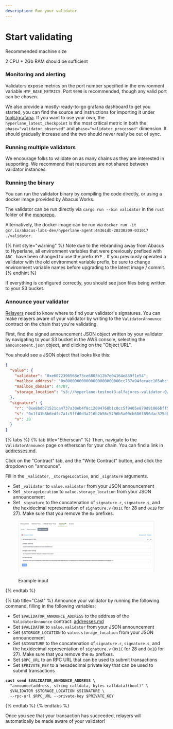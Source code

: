 ```yaml
---
description: Run your validator
---
```


# Start validating

Recommended machine size

2 CPU + 2Gb RAM should be sufficient

### Monitoring and alerting

Validators expose metrics on the port number specified in the environment variable `HYP_BASE_METRICS`. Port `9090` is recommended, though any valid port can be chosen.

We also provide a mostly-ready-to-go grafana dashboard to get you started, you can find the source and instructions for importing it under [tools/grafana](https://github.com/hyperlane-xyz/hyperlane-monorepo/tree/main/tools/grafana). If you want to use your own, the `hyperlane_latest_checkpoint` is the most critical metric in both the `phase="validator_observed"` and `phase="validator_processed"` dimension. It should gradually increase and the two should never really be out of sync.

### Running multiple validators

We encourage folks to validate on as many chains as they are interested in supporting. We recommend that resources are not shared between validator instances.&#x20;

### Running the binary

You can run the validator binary by compiling the code directly, or using a docker image provided by Abacus Works.

The validator can be run directly via  `cargo run --bin validator` in the `rust` folder of the [monorepo](https://github.com/hyperlane-xyz/hyperlane-monorepo).

Alternatively, the docker image can be run via `docker run -it gcr.io/abacus-labs-dev/hyperlane-agent:44361db-20230209-031017 ./validator`.

{% hint style="warning" %}
Note due to the rebranding away from Abacus to Hyperlane, all environment variables that were previously prefixed with `ABC_` have been changed to use the prefix `HYP_`. If you previously operated a validator with the old environment variable prefix, be sure to change environment variable names before upgrading to the latest image / commit.
{% endhint %}

If everything is configured correctly, you should see json files being written to your S3 bucket.

### Announce your validator

[Relayers](../../protocol/agents/relayer.md) need to know where to find your validator's signatures. You can make relayers aware of your validator by writing to the `ValidatorAnnounce` contract on the chain that you're validating.

First, find the signed announcement JSON object written by your validator by navigating to your S3 bucket in the AWS console, selecting the `announcement.json` object, and clicking on the "Object URL".

You should see a JSON object that looks like this:

```json
{
  "value": {
    "validator": "0xe6072396568e73ce6803b12b7e04164e839f1e54",
    "mailbox_address": "0x000000000000000000000000cc737a94fecaec165abcf12ded095bb13f037685",
    "mailbox_domain": 44787,
    "storage_location": "s3://hyperlane-testnet3-alfajores-validator-0/us-east-1"
  },
  "signature": {
    "r": "0xe8bdb71521ca4737a30eb4f8c12094768b1c0cc5f9405e879d91066bff5cf02c",
    "s": "0x1f41b8b6edfc7a1c5ffd0d3a216b2b56c5796b5a00cb686f896dac325d8cfa61",
    "v": 28
  }
}
```



{% tabs %}
{% tab title="Etherscan" %}
Then, navigate to the `ValidatorAnnounce` page on etherscan for your chain. You can find a link in [addresses.md](../../resources/addresses.md "mention").

Click on the "Contract" tab, and the "Write Contract" button, and click the dropdown on "announce".

Fill in the `_validator`, `_storageLocation`, and `_signature` arguments.

* Set `_validator` to `value.validator` from your JSON announcement
* Set `_storageLocation` to `value.storage_location` from your JSON announcement
* Set `_signature` to the concatenation of `signature.r`, `signature.s`, and the hexidecimal representation of `signature.v` (`0x1C` for 28 and `0x1B` for 27). Make sure that you remove the `0x` prefixes.

<figure><img src="../../.gitbook/assets/Screen Shot 2023-01-30 at 4.30.00 PM.png" alt=""><figcaption><p>Example input</p></figcaption></figure>
{% endtab %}

{% tab title="Cast" %}
Announce your validator by running the following command, filling in the following variables:

* Set `$VALIDATOR_ANNOUNCE_ADDRESS` to the address of the `ValidatorAnnounce` contract: [addresses.md](../../resources/addresses.md "mention")
* Set `$VALIDATOR` to `value.validator` from your JSON announcement
* Set `$STORAGE_LOCATION` to `value.storage_location` from your JSON announcement
* Set `$SIGNATURE` to the concatenation of `signature.r`, `signature.s`, and the hexidecimal representation of `signature.v` (`0x1C` for 28 and `0x1B` for 27). Make sure that you remove the `0x` prefixes.
* Set `$RPC_URL` to an RPC URL that can be used to submit transactions
* Set `$PRIVATE_KEY` to a hexadecimal private key that can be used to submit transactions

<pre class="language-bash"><code class="lang-bash"><strong>cast send $VALIDATOR_ANNOUNCE_ADDRESS \
</strong>  "announce(address, string calldata, bytes calldata)(bool)" \
  $VALIDATOR $STORAGE_LOCATION $SIGNATURE \
  --rpc-url $RPC_URL --private-key $PRIVATE_KEY
</code></pre>
{% endtab %}
{% endtabs %}

Once you see that your transaction has succeeded, relayers will automatically be made aware of your validator!&#x20;

